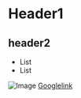 # Header1
## header2
- List
- List

![Image](https://www.google.com/imgres?imgurl=x-raw-image%3A%2F%2F%2F574642c532f002e4f27d0688ff223351fb7fbe8d3dd6c6ebbd591885a2996031&tbnid=5ALwMsVCRleWJM&vet=12ahUKEwip74iB18eEAxXzI2IAHQ72BoMQMygAegQIARBK..i&imgrefurl=https%3A%2F%2Fpicsum.photos%2F&docid=KbxSwCHn8X-q5M&w=800&h=800&q=random%20image%20link&client=firefox-b-lm&ved=2ahUKEwip74iB18eEAxXzI2IAHQ72BoMQMygAegQIARBK)
[Googlelink](google.com)
